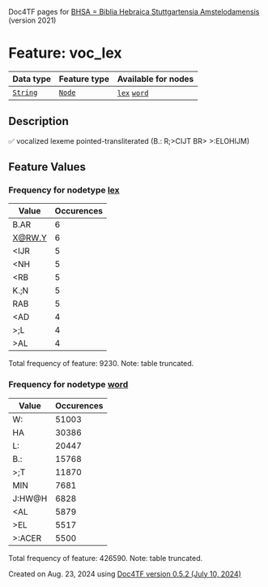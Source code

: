 Doc4TF pages for [BHSA = Biblia Hebraica Stuttgartensia Amstelodamensis](https://github.com/ETCBC/BHSA/tree/master/tf) (version 2021)
# Feature: voc_lex
Data type|Feature type|Available for nodes
---|---|---
[`String`](featuresbydatatype.md#string)|[`Node`](featuresbytype.md#node)| [`lex`](featuresbynodetype.md#lex)  [`word`](featuresbynodetype.md#word) 
## Description
✅ vocalized lexeme pointed-transliterated (B.: R;>CIJT BR> >:ELOHIJM)
## Feature Values
### Frequency for nodetype [lex](featuresbynodetype.md#lex)
Value|Occurences
---|---
B.AR|6
X@RW.Y|6
<IJR|5
<NH|5
<RB|5
K.;N|5
RAB|5
<AD|4
>;L|4
>AL|4

Total frequency of feature: 9230. Note: table truncated.
 ### Frequency for nodetype [word](featuresbynodetype.md#word)
Value|Occurences
---|---
W:|51003
HA|30386
L:|20447
B.:|15768
>;T|11870
MIN|7681
J:HW@H|6828
<AL|5879
>EL|5517
>:ACER|5500

Total frequency of feature: 426590. Note: table truncated.
  

Created on Aug. 23, 2024 using [Doc4TF version 0.5.2 (July 10, 2024)](https://github.com/tonyjurg/Doc4TF/blob/main/CreateFeatureDoc.ipynb) 